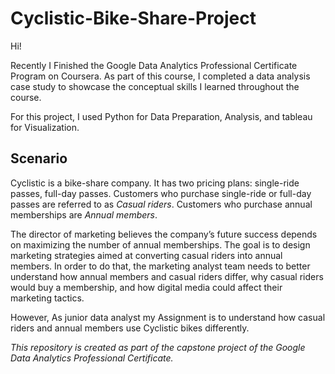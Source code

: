 # Cyclistic-Bike-Share-Project

Hi!

Recently I Finished the Google Data Analytics Professional Certificate Program on Coursera. As part of this course, I completed a data analysis case study to showcase the conceptual skills I learned throughout the course. 

For this project, I used Python for Data Preparation, Analysis, and tableau for Visualization.

## **Scenario**
Cyclistic is a bike-share company. It has two pricing plans: single-ride passes, full-day passes. Customers who purchase single-ride or full-day passes are referred to as *Casual riders*. Customers who purchase annual memberships are *Annual members*.


The director of marketing believes the company’s future success depends on maximizing the number of annual memberships. The goal is to design marketing strategies aimed at converting casual riders into annual members. In order to do that, the marketing analyst team needs to better understand how annual members and casual riders differ, why casual riders would buy a membership, and how digital media could affect their marketing tactics.

However, As junior data analyst my Assignment is to understand how casual riders and annual members use Cyclistic bikes differently.

*This repository is created as part of the capstone project of the Google Data Analytics Professional Certificate.*
